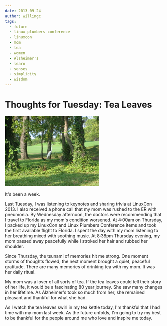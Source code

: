 ```yaml
---
date: 2013-09-24
author: willingc
tags:
  - future
  - linux plumbers conference
  - linuxcon
  - mom
  - tea
  - women
  - Alzheimer's
  - learn
  - senses
  - simplicity
  - wisdom
---
```


# Thoughts for Tuesday: Tea Leaves

![](../../../assets/images/2013/09/sand-crane-300x225.jpg)

It's been a week.

Last Tuesday, I was listening to keynotes and sharing trivia at LinuxCon 2013.
I also received a phone call that my mom was rushed to the ER with pneumonia.
By Wednesday afternoon, the doctors were recommending that I travel to Florida
as my mom's condition worsened. At 4:00am on Thursday, I packed up my
LinuxCon and Linux Plumbers Conference items and took the first available
flight to Florida. I spent the day with my mom listening to her breathing
mixed with soothing music. At 8:38pm Thursday evening, my mom passed away
peacefully while I stroked her hair and rubbed her shoulder.
<!-- more -->
Since Thursday, the tsunami of memories hit me strong. One moment storms of
thoughts flowed; the next moment brought a quiet, peaceful gratitude. There
are many memories of drinking tea with my mom. It was her daily ritual.

My mom was a lover of all sorts of tea. If the tea leaves could tell their
story of her life, it would be a fascinating 80 year journey. She saw many
changes in her lifetime. As Alzheimer's took so much from her, she remained
pleasant and thankful for what she had.

As I watch the tea leaves swirl in my tea kettle today, I'm thankful that I
had time with my mom last week. As the future unfolds, I'm going to try my
best to be thankful for the people around me who love and inspire me today.

